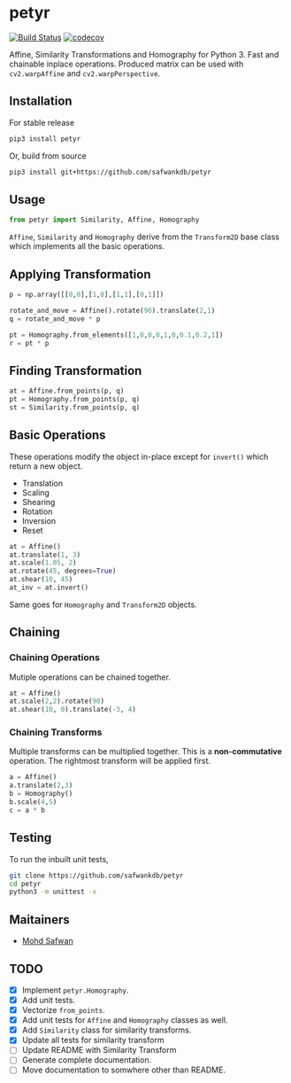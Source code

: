 # petyr
[![Build Status](https://travis-ci.org/safwankdb/petyr.svg?branch=master)](https://travis-ci.org/safwankdb/petyr)       [![codecov](https://codecov.io/gh/safwankdb/petyr/branch/master/graph/badge.svg)](https://codecov.io/gh/safwankdb/petyr)

Affine, Similarity Transformations and Homography for Python 3. Fast and chainable inplace operations. Produced matrix can be used with ```cv2.warpAffine``` and ```cv2.warpPerspective```.

## Installation
For stable release
```bash
pip3 install petyr
```
Or, build from source
```bash
pip3 install git+https://github.com/safwankdb/petyr
```
## Usage
```python
from petyr import Similarity, Affine, Homography
```
```Affine```, ```Similarity``` and ```Homography``` derive from the ```Transform2D``` base class which implements all the basic operations.

## Applying Transformation
```python
p = np.array([[0,0],[1,0],[1,1],[0,1]])

rotate_and_move = Affine().rotate(90).translate(2,1)
q = rotate_and_move * p

pt = Homography.from_elements([1,0,0,0,1,0,0.1,0.2,1])
r = pt * p
```
## Finding Transformation
```python
at = Affine.from_points(p, q)
pt = Homography.from_points(p, q)
st = Similarity.from_points(p, q)
```

  
## Basic Operations
These operations modify the object in-place except for ```invert()``` which return a new object.
- Translation
- Scaling
- Shearing
- Rotation
- Inversion
- Reset

```python
at = Affine()
at.translate(1, 3)
at.scale(1.05, 2)
at.rotate(45, degrees=True)
at.shear(10, 45)
at_inv = at.invert()
```
Same goes for ```Homography``` and ```Transform2D``` objects.
## Chaining
### Chaining Operations
Mutiple operations can be chained together.
```python
at = Affine()
at.scale(2,2).rotate(90)
at.shear(10, 0).translate(-3, 4)
```

### Chaining Transforms
Multiple transforms can be multiplied together. This is a **non-commutative** operation. The rightmost transform will be applied first.
```python
a = Affine()
a.translate(2,3)
b = Homography()
b.scale(4,5)
c = a * b
```

## Testing
To run the inbuilt unit tests,

```bash
git clone https://github.com/safwankdb/petyr
cd petyr
python3 -m unittest -v
```

## Maitainers
- [Mohd Safwan](https://github.com/safwankdb)

## TODO
- [x] Implement ```petyr.Homography```.
- [x] Add unit tests.
- [x] Vectorize ```from_points```.
- [x] Add unit tests for ```Affine``` and ```Homography``` classes as well.
- [x] Add ```Similarity``` class for similarity transforms.
- [x] Update all tests for similarity transform
- [ ] Update README with Similarity Transform
- [ ] Generate complete documentation.
- [ ] Move documentation to somwhere other than README.
